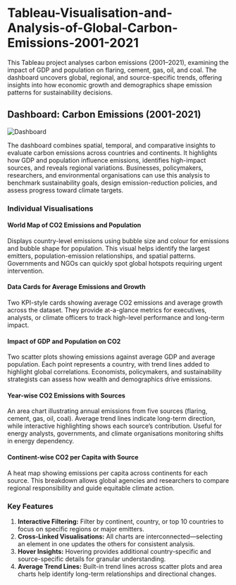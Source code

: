 # Tableau-Visualisation-and-Analysis-of-Global-Carbon-Emissions-2001-2021
This Tableau project analyses carbon emissions (2001–2021), examining the impact of GDP and population on flaring, cement, gas, oil, and coal. The dashboard uncovers global, regional, and source-specific trends, offering insights into how economic growth and demographics shape emission patterns for sustainability decisions.
## Dashboard: Carbon Emissions (2001-2021)
![Dashboard]()

The dashboard combines spatial, temporal, and comparative insights to evaluate carbon emissions across countries and continents. It highlights how GDP and population influence emissions, identifies high-impact sources, and reveals regional variations. Businesses, policymakers, researchers, and environmental organisations can use this analysis to benchmark sustainability goals, design emission-reduction policies, and assess progress toward climate targets.
### Individual Visualisations
#### World Map of CO2 Emissions and Population
Displays country-level emissions using bubble size and colour for emissions and bubble shape for population. This visual helps identify the largest emitters, population-emission relationships, and spatial patterns. Governments and NGOs can quickly spot global hotspots requiring urgent intervention.
#### Data Cards for Average Emissions and Growth
Two KPI-style cards showing average CO2 emissions and average growth across the dataset. They provide at-a-glance metrics for executives, analysts, or climate officers to track high-level performance and long-term impact.
#### Impact of GDP and Population on CO2
Two scatter plots showing emissions against average GDP and average population. Each point represents a country, with trend lines added to highlight global correlations. Economists, policymakers, and sustainability strategists can assess how wealth and demographics drive emissions.
#### Year-wise CO2 Emissions with Sources
An area chart illustrating annual emissions from five sources (flaring, cement, gas, oil, coal). Average trend lines indicate long-term direction, while interactive highlighting shows each source’s contribution. Useful for energy analysts, governments, and climate organisations monitoring shifts in energy dependency.
#### Continent-wise CO2 per Capita with Source
A heat map showing emissions per capita across continents for each source. This breakdown allows global agencies and researchers to compare regional responsibility and guide equitable climate action.
### Key Features
1. **Interactive Filtering:** Filter by continent, country, or top 10 countries to focus on specific regions or major emitters.
2. **Cross-Linked Visualisations:** All charts are interconnected—selecting an element in one updates the others for consistent analysis.
3. **Hover Insights:** Hovering provides additional country-specific and source-specific details for granular understanding.
4. **Average Trend Lines:** Built-in trend lines across scatter plots and area charts help identify long-term relationships and directional changes.
